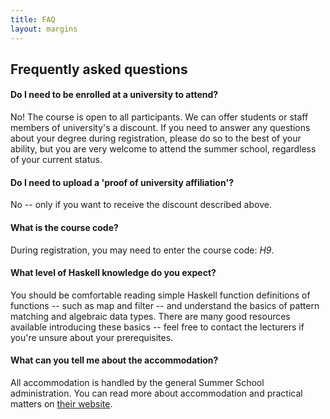 ```yaml
---
title: FAQ
layout: margins
---
```


## Frequently asked questions

#### Do I need to be enrolled at a university to attend?

No! The course is open to all participants. We can offer students or
staff members of university's a discount. If you need to answer any
questions about your degree during registration, please do so to the
best of your ability, but you are very welcome to attend the summer
school, regardless of your current status.

#### Do I need to upload a 'proof of university affiliation'?

No -- only if you want to receive the discount described
above. 

#### What is the course code?

During registration, you may need to enter the course code: *H9*.

#### What level of Haskell knowledge do you expect?

You should be comfortable reading simple Haskell function definitions
of functions -- such as map and filter -- and understand the basics of
pattern matching and algebraic data types. There are many good
resources available introducing these basics -- feel free to contact
the lecturers if you're unsure about your prerequisites.

#### What can you tell me about the accommodation?

All accommodation is handled by the general Summer School
administration. You can read more about accommodation and practical
matters on [their website](https://www.utrechtsummerschool.nl/).
